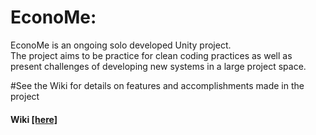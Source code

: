 # EconoMe:

EconoMe is an ongoing solo developed Unity project.<br>The project aims to be practice for clean coding practices as well as present challenges of developing new systems in a large project space.

#See the Wiki for details on features and accomplishments made in the project
#### Wiki [[here]](https://github.com/TheLastDigitOfPi/EconoMe/wiki)
